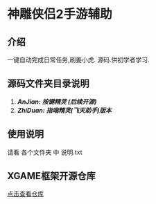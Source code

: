 # 神雕侠侣2手游辅助

## 介绍

一键自动完成日常任务,刷姜小虎. 源码.供初学者学习.



## 源码文件夹目录说明

1.  ***AnJian: 按键精灵   (后续开源)***
2. ***ZhiDuan: 指端精灵(飞天助手)版本***



## 使用说明

请看 各个文件夹 中 说明.txt



## XGAME框架开源仓库

[点击查看仓库](https://github.com/xxxxue/XGAME)

